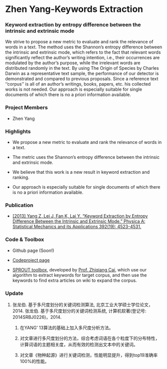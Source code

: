 # Zhen Yang-Keywords Extraction

### Keyword extraction by entropy difference between the intrinsic and extrinsic mode

We strive to propose a new metric to evaluate and rank the relevance of words in a text. The method uses the Shannon’s entropy difference between the intrinsic and extrinsic mode, which refers to the fact that relevant words significantly reflect the author’s writing intention, i.e., their occurrences are modulated by the author’s purpose, while the irrelevant words are distributed randomly in the text. By using The Origin of Species by Charles Darwin as a representative text sample, the performance of our detector is demonstrated and compared to previous proposals. Since a reference text ‘‘corpus’’ is all of an author’s writings, books, papers, etc. his collected works is not needed. Our approach is especially suitable for single documents of which there is no a priori information available.

### Project Members

*   Zhen Yang

### Highlights

*   We propose a new metric to evaluate and rank the relevance of words in a text.

*   The metric uses the Shannon’s entropy difference between the intrinsic and extrinsic mode.

*   We believe that this work is a new result in keyword extraction and ranking.

*   Our approach is especially suitable for single documents of which there is no a priori information available.

### Publication

*   [[2013] Yang Z, Lei J, Fan K, Lai Y. “Keyword Extraction by Entropy Difference Between the Intrinsic and Extrinsic Mode.” Physica A: Statistical Mechanics and its Applications 392(19): 4523-4531.](http://www.sciencedirect.com/science/article/pii/S0378437113004949)

### Code & Toolbox

*   Github page (Soon!)

*   [Codeproject page](https://www.codeproject.com/Articles/643619/Keyword-Extraction-Based-On-Entropy-Difference)

*   [SPROUT toolbox](http://ace.autotutor.org/downloads/sprout.1.0.0.0.zip), developed by [Prof. Zhiqiang Cai](http://yzlab.net/zcai.autotutor.org), which use our algorithm to extract keywords for target corpus, and then use the keywords to find extra articles on wiki to expand the corpus.

### Update

1.  张龙伯. 基于多尺度划分的关键词检测算法, 北京工业大学硕士学位论文，2014.
    张龙伯. 基于多尺度划分的关键词检测系统, 计算机软著(登记号: 2014SRBJ0226)，2014.

    1.  在YANG’ 13算法的基础上加入多尺度分析方法。

    2.  对文章进行多尺度划分的方法，综合考虑词语在各个粒度下的分布特性，计算词语的主题相关度，从而有效的检测出文本中的关键词。

    3.  对文章《物种起源》进行关键词检测，性能明显提升，得到top19准确率100%的性能。